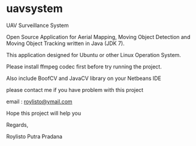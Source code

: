 # uavsystem
UAV Surveillance System

Open Source Application for Aerial Mapping, Moving Object Detection and Moving Object Tracking written in Java (JDK 7).

This application designed for Ubuntu or other Linux Operation System.

Please install ffmpeg codec first before try running the project.

Also include BoofCV and JavaCV library on your Netbeans IDE

please contact me if you have problem with this project

email : roylisto@ymail.com

Hope this project will help you

Regards,

Roylisto Putra Pradana

